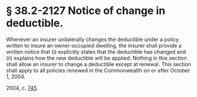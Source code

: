 # § 38.2-2127 Notice of change in deductible.

<p>Whenever an insurer unilaterally changes the deductible under a policy written to insure an owner-occupied dwelling, the insurer shall provide a written notice that (i) explicitly states that the deductible has changed and (ii) explains how the new deductible will be applied. Nothing in this section shall allow an insurer to change a deductible except at renewal. This section shall apply to all policies renewed in the Commonwealth on or after October 1, 2004.</p><p>2004, c. <a href='http://lis.virginia.gov/cgi-bin/legp604.exe?041+ful+CHAP0745'>745</a>.</p>